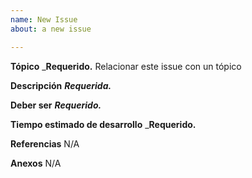 ```yaml
---
name: New Issue
about: a new issue

---
```


**Tópico**
_**Requerido.** Relacionar este issue con un tópico

**Descripción**
_**Requerida.**_

**Deber ser**
_**Requerido.**_

**Tiempo estimado de desarrollo**
_**Requerido.** 

**Referencias**
N/A

**Anexos**
N/A
